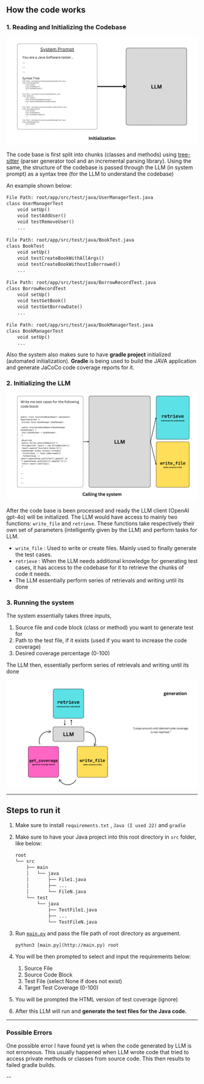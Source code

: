 ## How the code works

### 1. Reading and Initializing the Codebase

![1](assets/1.png)

The code base is first split into chunks (classes and methods) using [tree-sitter](https://tree-sitter.github.io/tree-sitter/) (parser generator tool and an incremental parsing library). Using the same, the structure of the codebase is passed through the LLM (in system prompt) as a syntax tree (for the LLM to understand the codebase) 

An example shown below:

```
File Path: root/app/src/test/java/UserManagerTest.java
class UserManagerTest
    void setUp()
    void testAddUser()
    void testRemoveUser()
    ...

File Path: root/app/src/test/java/BookTest.java
class BookTest
    void setUp()
    void testCreateBookWithAllArgs()
    void testCreateBookWithoutIsBorrowed()
    ...

File Path: root/app/src/test/java/BorrowRecordTest.java
class BorrowRecordTest
    void setUp()
    void testGetBook()
    void testGetBorrowDate()
    ...

File Path: root/app/src/test/java/BookManagerTest.java
class BookManagerTest
    void setUp()
    ...
```

Also the system also makes sure to have **gradle project** initialized (automated initialization). **Gradle** is being used to build the JAVA application and  generate JaCoCo code coverage reports for it.

### 2. Initializing the LLM

![2](assets/2.png)

After the code base is been processed and ready the LLM client (OpenAI gpt-4o) will be initialized. The LLM would have access to mainly two functions: `write_file` and `retrieve`. These functions take respectively their own set of parameters (intelligently given by the LLM) and perform tasks for LLM.

- `write_file` : Used to write or create files. Mainly used to finally generate the test cases.
- `retrieve` : When the LLM needs additional knowledge for generating test cases, it has access to the codebase for it to retrieve the chunks of code it needs.
- The LLM essentially perform series of retrievals and writing until its done

### 3. Running the system

The system essentially takes three inputs, 

1. Source file and code block (class or method) you want to generate test for
2. Path to the test file, if it exists (used if you want to increase the code coverage)
3. Desired coverage percentage (0-100)

The LLM then, essentially perform series of retrievals and writing until its done

![3](assets/3.png)

---

## Steps to run it

1. Make sure to install `requirements.txt` , `Java (I used 22)` and `gradle`
2. Make sure to have your Java project into this root directory in `src` folder, like below:
    
    ```
    root
    └── src
        ├── main
        │   └── java
        │       ├── File1.java
        │       ├── ...
        │       └── FileN.java
        └── test
            └── java
                ├── TestFile1.java
                ├── ...
                └── TestFileN.java
    ```
    
3. Run [`main.py`](http://main.py) and pass the file path of root directory as arguement.
    
    ```
    python3 [main.py](http://main.py) root
    ```
    
4. You will be then prompted to select and input the requirements below:
    1. Source File
    2. Source Code Block
    3. Test File (select None if does not exist)
    4. Target Test Coverage (0-100)
5. You will be prompted the HTML version of test coverage (ignore)
6. After this LLM will run and **generate the test files for the Java code.**

---

### Possible Errors

One possible error I have found yet is when the code generated by LLM is not erroneous. This usually happened when LLM wrote code that tried to access private methods or classes from source code. This then results to failed gradle builds.

--